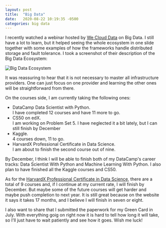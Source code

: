 ```yaml
---
layout: post
title:  "Big Data"
date:   2020-08-22 10:19:35 -0500
categories: big data
---
```

I recently watched a webinar hosted by [We Cloud Data](https://weclouddata.com) on Big Data. I still have a lot to learn, but it helped seeing the whole ecosystem in one slide together with some examples of how the frameworks handle distributed storage and fault tolerance. I took a screenshot of their description of the Big Data Ecosystem:

![Big Data Ecosystem](/my_blog/assets/images/bigdata.png)

It was reassuring to hear that it is not necessary to master all infrastructure providers. One can just focus on one provider and learning the other ones will be straightforward from there.

On the courses side, I am currently taking the following ones:

* DataCamp Data Scientist with Python.   
I have completed 12 courses and have 11 more to go.
* CS50 on edX.  
I am working on Problem Set 5. I have neglected it a bit lately, but I can still finish by December
* Kaggle.  
4 courses down, 11 to go.
* HarvardX Professional Certificate in Data Science.  
I am about to finish the second course out of nine.
	
By December, I think I will be able to finish both of my DataCamp's career tracks: Data Scientist With Python and Machine Learning With Python. I also plan to have finished all the Kaggle courses and CS50.

As for the [HarvardX Professional Certificate in Data Science][dscert], there are a total of 9 courses and, if I continue at my current rate, I will finish by December. But maybe some of the future courses will get harder and maybe push completion to next year. It is still great because on the website it says it takes 17 months, and I believe I will finish in seven or eight.

I also want to share that I submitted the paperwork for my Green Card in July. With everything goig on right now it is hard to tell how long it will take, so I'll just have to wait patiently and see how it goes. Wish me luck!

[dscert]: https://www.edx.org/professional-certificate/harvardx-data-science
 